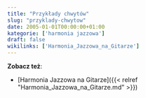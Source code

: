 ```yaml
---
title: "Przykłady chwytów"
slug: "przyklady-chwytow"
date: 2005-01-01T00:00:00+01:00
kategorie: ['harmonia jazzowa']
draft: false
wikilinks: ['Harmonia_Jazzowa_na_Gitarze']
---
```

**Zobacz też**:

  - [Harmonia Jazzowa na
    Gitarze]({{< relref "Harmonia_Jazzowa_na_Gitarze.md" >}})

